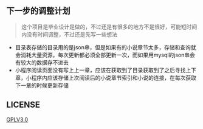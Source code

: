 
## 下一步的调整计划

> 这个项目是毕业设计是做的，不过还是有很多的地方不是很好，可能短时间内没有时间调整，不过还是先写一些想法  

- 目录表存储的目录用的是json串，但是如果有的小说章节太多，存储和查询就会消耗大量资源，每次更新都必须全部更新一次，而如果用mysql的json串会有较大的数据存不进去
- 小程序阅读页面没有写上上一章，应该在获取到了目录获取到了之后寻找上下章，小程序内应该存储上次阅读后的小说章节索引和小说的连接，在每次获取下一章的时候更新存储


## LICENSE

[GPLV3.0](LICENSE)
